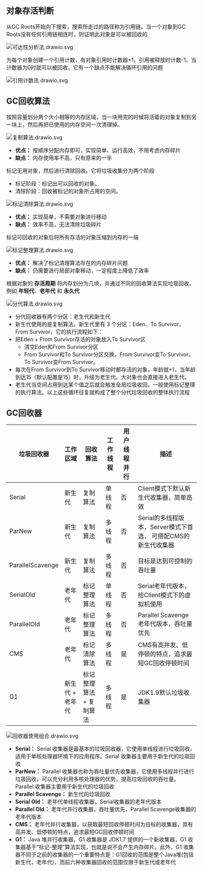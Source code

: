 ## 对象存活判断

<!-- tabs:start -->
<!-- tab:可达性分析法 -->
从GC Roots开始向下搜索，搜索所走过的路径称为引用链。当一个对象到GC Roots没有任何引用链相连时，则证明此对象是可以被回收的

![可达性分析法.drawio.svg](GC回收机制/可达性分析法.drawio.svg)

<!-- tab:引用计数法 -->
为每个对象创建一个引用计数，有对象引用时计数器+1，引用被释放时计数-1，当计数器为0时就可以被回收。它有一个缺点不能解决循环引用的问题

![引用计数法.drawio.svg](GC回收机制/引用计数法.drawio.svg)

<!-- tabs:end -->

## GC回收算法

<!-- tabs:start -->
<!-- tab:复制算法 -->
按照容量划分两个大小相等的内存区域，当一块用完的时候将活着的对象复制到另一块上，然后再把已使用的内存空间一次清理掉。

![复制算法.drawio.svg](GC回收机制/复制算法.drawio.svg)

- **优点：** 按顺序分配内存即可，实现简单、运行高效，不用考虑内存碎片
- **缺点：** 内存使用率不高，只有原来的一半

<!-- tab:标记清除算法 -->
标记无用对象，然后进行清除回收。它将垃圾收集分为两个阶段

- 标记阶段：标记出可以回收的对象。
- 清除阶段：回收被标记的对象所占用的空间。

![标记清除算法.drawio.svg](GC回收机制/标记清除算法.drawio.svg)

- **优点：** 实现简单，不需要对象进行移动
- **缺点：** 效率不高，无法清除垃圾碎片

<!-- tab:标记整理算法 -->
标记可回收的对象后将所有存活的对象压缩到内存的一端

![标记整理算法.drawio.svg](GC回收机制/标记整理算法.drawio.svg)

- **优点：** 解决了标记清理算法存在的内存碎片问题
- **缺点：** 仍需要进行局部对象移动，一定程度上降低了效率

<!-- tab:分代收集算法 -->
根据对象的 **存活周期** 将内存划分为几块，并通过不同的回收算法实现垃圾回收。例如 **年轻代**、**老年代** 和 **永久代**

![分代算法.drawio.svg](GC回收机制/分代算法.drawio.svg)

- 分代回收器有两个分区：老生代和新生代
- 新生代使用的是复制算法，新生代里有 3 个分区：Eden、To Survivor、From Survivor，它的执行流程如下：
- 把Eden + From Survivor存活的对象放入To Survivor区
    - 清空Eden和From Survivor分区
    - From Survivor和To Survivor分区交换，From Survivor变To Survivor，To Survivor变From Survivor。
- 每次在From Survivor到To Survivor移动时都存活的对象，年龄就+1，当年龄到达15（默认配置是15）时，升级为老生代。大对象也会直接进入老生代。
- 老生代当空间占用到达某个值之后就会触发全局垃圾收回，一般使用标记整理的执行算法。以上这些循环往复就构成了整个分代垃圾回收的整体执行流程

<!-- tab:分区收集算法 -->
<!-- tabs:end -->

## GC回收器

| 垃圾回收器            | 工作区域      | 回收算法          | 工作线程 | 用户线程并行 | 描述                                      |
|------------------|-----------|---------------|------|--------|-----------------------------------------|
| Serial           | 新生代       | 复制算法          | 单线程  | 否      | Client模式下默认新生代收集器，简单高效                  |
| ParNew           | 新生代       | 复制算法          | 多线程  | 否      | Serial的多线程版本，Server模式下首选， 可搭配CMS的新生代收集器 |
| ParallelScavenge | 新生代       | 复制算法          | 多线程  | 否      | 目标是达到可控制的吞吐量                            |
| SerialOld        | 老年代       | 标记整理算法        | 单线程  | 否      | Serial老年代版本，给Client模式下的虚拟机使用            |
| ParallelOld      | 老年代       | 标记整理算法        | 多线程  | 否      | Parallel Scavenge老年代版本，吞吐量优先            |
| CMS              | 老年代       | 标记清除算法        | 多线程  | 是      | CMS有高并发、低停顿的特点，追求最短GC回收停顿时间             |
| G1               | 新生代 + 老年代 | 标记整理算法 + 复制算法 | 多线程  | 是      | JDK1.9默认垃圾收集器                           |

![回收器使用组合.drawio.svg](GC回收机制/回收器使用组合.drawio.svg)

- **Serial：** Serial 收集器是最基本的垃圾回收器，它使用单线程进行垃圾回收，适用于单核处理器环境下的应用程序。Serial 收集器主要用于新生代的垃圾回收
- **ParNew：** Parallel 收集器也称为吞吐量优先收集器，它使用多线程并行进行垃圾回收，可以充分利用多核处理器的优势，提高垃圾回收的吞吐量。Parallel 收集器主要用于新生代的垃圾回收
- **Parallel Scavenge：** 新生代的垃圾回收
- **Serial Old：** 老年代单线程收集器，Serial收集器的老年代版本
- **Parallel Old：** 老年代并行收集器，吞吐量优先，Parallel Scavenge收集器的老年代版本
- **CMS：** 老年代并行收集器，以获取最短回收停顿时间为目标的收集器，具有高并发、低停顿的特点，追求最短GC回收停顿时间
- **G1：** Java 堆并行收集器，G1 收集器是 JDK1.7 提供的一个新收集器，G1 收集器基于“标记-整理”算法实现，也就是说不会产生内存碎片。此外，G1 收集器不同于之前的收集器的一个重要特点是：G1回收的范围是整个Java堆(包括新生代，老年代)，而前六种收集器回收的范围仅限于新生代或老年代
